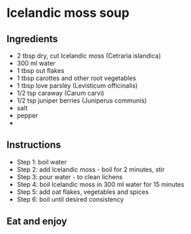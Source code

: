 # Icelandic moss soup


## Ingredients
- 2 tbsp dry, cut Icelandic moss (Cetraria islandica)
- 300 ml water
- 1 tbsp out flakes
- 1 tbsp carottes and other root vegetables
- 1 tbsp love parsley (Levisticum officinalis)
- 1/2 tsp caraway (Carum carvi)
- 1/2 tsp juniper berries (Juniperus communis)
- salt
- pepper
- 
## Instructions
- Step 1: boil water
- Step 2: add Icelandic moss - boil for 2 minutes, stir
- Step 3: pour water - to clean lichens
- Step 4: boil Icelandic moss in 300 ml water for 15 minutes
- Step 5: add oat flakes, vegetables and spices
- Step 6: boil until desired consistency

## Eat and enjoy
